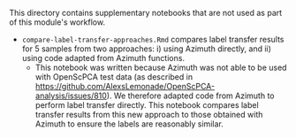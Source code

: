 This directory contains supplementary notebooks that are not used as part of this module's workflow.

- `compare-label-transfer-approaches.Rmd` compares label transfer results for 5 samples from two approaches: i) using Azimuth directly, and ii) using code adapted from Azimuth functions.
  - This notebook was written because Azimuth was not able to be used with OpenScPCA test data (as described in <https://github.com/AlexsLemonade/OpenScPCA-analysis/issues/810>).
  We therefore adapted code from Azimuth to perform label transfer directly.
  This notebook compares label transfer results from this new approach to those obtained with Azimuth to ensure the labels are reasonably similar.